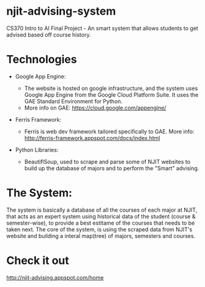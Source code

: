 # njit-advising-system
CS370 Intro to AI Final Project - An smart system that allows students to get advised based off course history.

# Technologies

*	Google App Engine:
	*	The website is hosted on google infrastructure, and the system uses Google App Engine from the Google Cloud Platform Suite. It uses the GAE Standard Environment for Python.
	*	More info on GAE: https://cloud.google.com/appengine/
*	Ferris Framework:
	*	Ferris is web dev framework tailored specifically to GAE. More info: http://ferris-framework.appspot.com/docs/index.html

*	Python Libraries:
	* 	BeautiflSoup, used to scrape and parse some of NJIT websites to build up the database of majors and to perform the "Smart" advising.

# The System:

The system is basically a database of all the courses of each major at NJIT, that acts as an expert system using historical data of the student (course & semester-wise), to provide a best estitame of the courses that needs to be taken next. The core of the system, is using the scraped data from NJIT's website and building a interal map(tree) of majors, semesters and courses.

# Check it out
http://njit-advising.appspot.com/home
